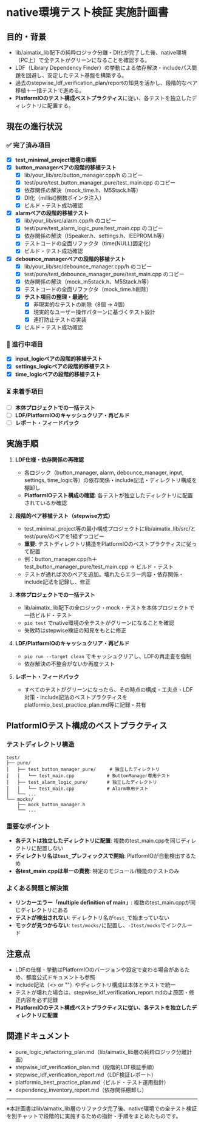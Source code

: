 # native環境テスト検証 実施計画書

## 目的・背景
- lib/aimatix_lib配下の純粋ロジック分離・DI化が完了した後、native環境（PC上）で全テストがグリーンになることを確認する。
- LDF（Library Dependency Finder）の挙動による依存解決・includeパス問題を回避し、安定したテスト基盤を構築する。
- 過去のstepwise_ldf_verification_plan/reportの知見を活かし、段階的なペア移植＋一括テストで進める。
- **PlatformIOのテスト構成ベストプラクティス**に従い、各テストを独立したディレクトリに配置する。

## 現在の進行状況

### ✅ 完了済み項目
- [x] **test_minimal_project環境の構築**
- [x] **button_managerペアの段階的移植テスト**
  - [x] lib/your_lib/src/button_manager.cpp/h のコピー
  - [x] test/pure/test_button_manager_pure/test_main.cpp のコピー
  - [x] 依存関係の解決（mock_time.h、M5Stack.h等）
  - [x] DI化（millis()関数ポインタ注入）
  - [x] ビルド・テスト成功確認
- [x] **alarmペアの段階的移植テスト**
  - [x] lib/your_lib/src/alarm.cpp/h のコピー
  - [x] test/pure/test_alarm_logic_pure/test_main.cpp のコピー
  - [x] 依存関係の解決（ISpeaker.h、settings.h、IEEPROM.h等）
  - [x] テストコードの全面リファクタ（time(NULL)固定化）
  - [x] ビルド・テスト成功確認
- [x] **debounce_managerペアの段階的移植テスト**
  - [x] lib/your_lib/src/debounce_manager.cpp/h のコピー
  - [x] test/pure/test_debounce_manager_pure/test_main.cpp のコピー
  - [x] 依存関係の解決（mock_m5stack.h、M5Stack.h等）
  - [x] テストコードの全面リファクタ（mock_time.h削除）
  - [x] **テスト項目の整理・最適化**
    - [x] 非現実的なテストの削除（8個 → 4個）
    - [x] 現実的なユーザー操作パターンに基づくテスト設計
    - [x] 連打防止テストの実装
  - [x] ビルド・テスト成功確認

### 🔄 進行中項目
- [x] **input_logicペアの段階的移植テスト**
- [x] **settings_logicペアの段階的移植テスト**
- [x] **time_logicペアの段階的移植テスト**

### ⏳ 未着手項目
- [ ] **本体プロジェクトでの一括テスト**
- [ ] **LDF/PlatformIOのキャッシュクリア・再ビルド**
- [ ] **レポート・フィードバック**

## 実施手順
1. **LDF仕様・依存関係の再確認**
    - 各ロジック（button_manager, alarm, debounce_manager, input, settings, time_logic等）の依存関係・include記法・ディレクトリ構成を棚卸し
    - **PlatformIOテスト構成の確認**: 各テストが独立したディレクトリに配置されているか確認

2. **段階的ペア移植テスト（stepwise方式）**
    - test_minimal_project等の最小構成プロジェクトにlib/aimatix_lib/src/とtest/pure/のペアを1組ずつコピー
    - **重要**: テストディレクトリ構造をPlatformIOのベストプラクティスに従って配置
    - 例：button_manager.cpp/h＋test_button_manager_pure/test_main.cpp → ビルド・テスト
    - テストが通れば次のペアを追加。壊れたらエラー内容・依存関係・include記法を記録し、修正

3. **本体プロジェクトでの一括テスト**
    - lib/aimatix_lib配下の全ロジック・mock・テストを本体プロジェクトで一括ビルド・テスト
    - `pio test` でnative環境の全テストがグリーンになることを確認
    - 失敗時はstepwise検証の知見をもとに修正

4. **LDF/PlatformIOのキャッシュクリア・再ビルド**
    - `pio run --target clean` でキャッシュクリアし、LDFの再走査を強制
    - 依存解決の不整合がないか再度テスト

5. **レポート・フィードバック**
    - すべてのテストがグリーンになったら、その時点の構成・工夫点・LDF対策・include記法のベストプラクティスをplatformio_best_practice_plan.md等に記録・共有

## PlatformIOテスト構成のベストプラクティス

### テストディレクトリ構造
```
test/
├── pure/
│   ├── test_button_manager_pure/     # 独立したディレクトリ
│   │   └── test_main.cpp            # ButtonManager専用テスト
│   ├── test_alarm_logic_pure/       # 独立したディレクトリ
│   │   └── test_main.cpp            # Alarm専用テスト
│   └── ...
└── mocks/
    ├── mock_button_manager.h
    └── ...
```

### 重要なポイント
- **各テストは独立したディレクトリに配置**: 複数のtest_main.cppを同じディレクトリに配置しない
- **ディレクトリ名は`test_`プレフィックスで開始**: PlatformIOが自動検出するため
- **各test_main.cppは単一の責務**: 特定のモジュール/機能のテストのみ

### よくある問題と解決策
- **リンカーエラー「multiple definition of main」**: 複数のtest_main.cppが同じディレクトリにある
- **テストが検出されない**: ディレクトリ名が`test_`で始まっていない
- **モックが見つからない**: `test/mocks/`に配置し、`-Itest/mocks`でインクルード

## 注意点
- LDFの仕様・挙動はPlatformIOのバージョンや設定で変わる場合があるため、都度公式ドキュメントも参照
- include記法（<> or ""）やディレクトリ構成は本体とテストで統一
- テストが壊れた場合は、stepwise_ldf_verification_report.mdのよ原因・修正内容を必ず記録
- **PlatformIOのテスト構成ベストプラクティスに従い、各テストを独立したディレクトリに配置**

## 関連ドキュメント
- pure_logic_refactoring_plan.md（lib/aimatix_lib層の純粋ロジック分離計画）
- stepwise_ldf_verification_plan.md（段階的LDF検証手順）
- stepwise_ldf_verification_report.md（LDF検証レポート）
- platformio_best_practice_plan.md（ビルド・テスト運用指針）
- dependency_inventory_report.md（依存関係棚卸し）

---

※本計画書はlib/aimatix_lib層のリファクタ完了後、native環境での全テスト検証を別チャットで段階的に実施するための指針・手順をまとめたものです。 